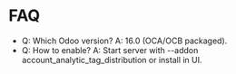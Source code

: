 # FAQ

- Q: Which Odoo version? A: 16.0 (OCA/OCB packaged).
- Q: How to enable? A: Start server with --addon account_analytic_tag_distribution or install in UI.
